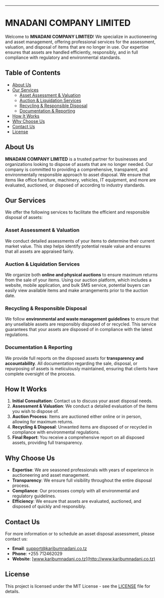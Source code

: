 
---

# MNADANI COMPANY LIMITED

Welcome to **MNADANI COMPANY LIMITED**! We specialize in auctioneering and asset management, offering professional services for the assessment, valuation, and disposal of items that are no longer in use. Our expertise ensures that assets are handled efficiently, responsibly, and in full compliance with regulatory and environmental standards.

## Table of Contents

- [About Us](#about-us)
- [Our Services](#our-services)
  - [Asset Assessment & Valuation](#asset-assessment--valuation)
  - [Auction & Liquidation Services](#auction--liquidation-services)
  - [Recycling & Responsible Disposal](#recycling--responsible-disposal)
  - [Documentation & Reporting](#documentation--reporting)
- [How It Works](#how-it-works)
- [Why Choose Us](#why-choose-us)
- [Contact Us](#contact-us)
- [License](#license)

## About Us

**MNADANI COMPANY LIMITED** is a trusted partner for businesses and organizations looking to dispose of assets that are no longer needed. Our company is committed to providing a comprehensive, transparent, and environmentally responsible approach to asset disposal. We ensure that items like office furniture, machinery, vehicles, IT equipment, and more are evaluated, auctioned, or disposed of according to industry standards.

## Our Services

We offer the following services to facilitate the efficient and responsible disposal of assets:

### Asset Assessment & Valuation

We conduct detailed assessments of your items to determine their current market value. This step helps identify potential resale value and ensures that all assets are appraised fairly.

### Auction & Liquidation Services

We organize both **online and physical auctions** to ensure maximum returns from the sale of your items. Using our auction platform, which includes a website, mobile application, and bulk SMS service, potential buyers can easily view available items and make arrangements prior to the auction date.

### Recycling & Responsible Disposal

We follow **environmental and waste management guidelines** to ensure that any unsellable assets are responsibly disposed of or recycled. This service guarantees that your assets are disposed of in compliance with the latest regulations.

### Documentation & Reporting

We provide full reports on the disposed assets for **transparency and accountability**. All documentation regarding the sale, disposal, or repurposing of assets is meticulously maintained, ensuring that clients have complete oversight of the process.

## How It Works

1. **Initial Consultation**: Contact us to discuss your asset disposal needs.
2. **Assessment & Valuation**: We conduct a detailed evaluation of the items you wish to dispose of.
3. **Auction Process**: Items are auctioned either online or in person, allowing for maximum returns.
4. **Recycling & Disposal**: Unwanted items are disposed of or recycled in compliance with environmental regulations.
5. **Final Report**: You receive a comprehensive report on all disposed assets, providing full transparency.

## Why Choose Us

- **Expertise**: We are seasoned professionals with years of experience in auctioneering and asset management.
- **Transparency**: We ensure full visibility throughout the entire disposal process.
- **Compliance**: Our processes comply with all environmental and regulatory guidelines.
- **Efficiency**: We ensure that assets are evaluated, auctioned, and disposed of quickly and responsibly.

## Contact Us

For more information or to schedule an asset disposal assessment, please contact us:

- **Email**: [support@karibumnadani.co.tz](mailto:support@karibumnadani.co.tz)
- **Phone**: +255 712462029
- **Website**: [www.karibumnadani.co.tz](http://www.karibumnadani.co.tz)

## License

This project is licensed under the MIT License - see the [LICENSE](LICENSE) file for details.

